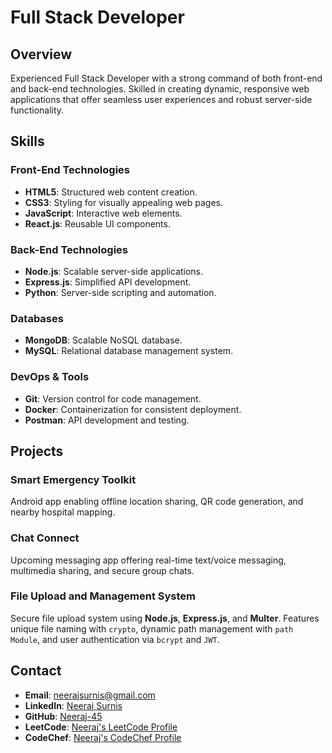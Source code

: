 # Full Stack Developer

## Overview

Experienced Full Stack Developer with a strong command of both front-end and back-end technologies. Skilled in creating dynamic, responsive web applications that offer seamless user experiences and robust server-side functionality.

## Skills

### Front-End Technologies
- **HTML5**: Structured web content creation.
- **CSS3**: Styling for visually appealing web pages.
- **JavaScript**: Interactive web elements.
- **React.js**: Reusable UI components.

### Back-End Technologies
- **Node.js**: Scalable server-side applications.
- **Express.js**: Simplified API development.
- **Python**: Server-side scripting and automation.

### Databases
- **MongoDB**: Scalable NoSQL database.
- **MySQL**: Relational database management system.

### DevOps & Tools
- **Git**: Version control for code management.
- **Docker**: Containerization for consistent deployment.
- **Postman**: API development and testing.

## Projects

### Smart Emergency Toolkit
Android app enabling offline location sharing, QR code generation, and nearby hospital mapping.

### Chat Connect
Upcoming messaging app offering real-time text/voice messaging, multimedia sharing, and secure group chats.

### File Upload and Management System
Secure file upload system using **Node.js**, **Express.js**, and **Multer**. Features unique file naming with `crypto`, dynamic path management with `path Module`, and user authentication via `bcrypt` and `JWT`.

## Contact

- **Email**: [neerajsurnis@gmail.com](mailto:neerajsurnis@gmail.com)
- **LinkedIn**: [Neeraj Surnis](https://www.linkedin.com/in/neeraj-surnis-8739752b1)
- **GitHub**: [Neeraj-45](https://github.com/Neeraj-45)
- **LeetCode**: [Neeraj's LeetCode Profile](https://leetcode.com/u/NEERAJ-45/)
- **CodeChef**: [Neeraj's CodeChef Profile](https://www.codechef.com/users/neeraj82)
